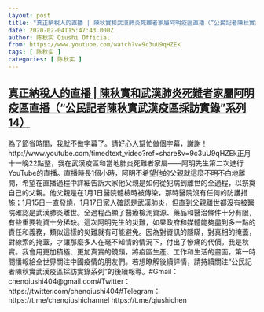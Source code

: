 ```yaml
---
layout: post
title: "真正納稅人的直播 | 陳秋實和武漢肺炎死難者家屬阿明疫區直播（“公民記者陳秋實武漢疫區採訪實錄”系列14）"
date: 2020-02-04T15:47:43.000Z
author: 陈秋实 Qiushi Official
from: https://www.youtube.com/watch?v=9c3uU9qHZEk
tags: [ 陈秋实 ]
categories: [ 陈秋实 ]
---
```

<!--1580831263000-->
[真正納稅人的直播 | 陳秋實和武漢肺炎死難者家屬阿明疫區直播（“公民記者陳秋實武漢疫區採訪實錄”系列14）](https://www.youtube.com/watch?v=9c3uU9qHZEk)
------

<div>
為了節省時間，我就不做字幕了。請好心人幫忙做個字幕，謝謝！http://www.youtube.com/timedtext_video?ref=share&v=9c3uU9qHZEk正月十一晚22點整，我在武漢疫區和當地肺炎死難者家屬——阿明先生第二次進行YouTube的直播。直播時長1個小時，阿明不希望他的父親就這麼不明不白地離開，希望在直播過程中詳細告訴大家他父親是如何從犯病到離世的全過程，以祭奠自己的父親。他父親是在1月1日醫院體檢時被傳染，那時醫院沒有任何的防護措施；1月15日一直發燒，1月17日家人確認是武漢肺炎，但直到父親離世都沒有被醫院確認是武漢肺炎離世。全過程凸顯了醫療檢測資源、藥品和醫治條件十分有限，有些重要物資十分稀缺。這次阿明先生的災難，如果政府和媒體能夠盡到多一點的責任和義務，類似這樣的災難就有可能避免。因為對資訊的隱瞞，對真相的掩蓋，對線索的掩蓋，才讓那麼多人在毫不知情的情況下，付出了慘痛的代價。我是秋實。我會用更加積極、更加真實的鏡頭，將疫區生產、工作和生活的畫面，第一時間播報給全世界關注中國疫情的朋友們。若想瞭解後續詳情，請持續關注“公民記者陳秋實武漢疫區採訪實錄系列”的後續報導。#Gmail：chenqiushi404@gmail.com#Twitter：https://twitter.com/chenqiushi404#Telegram：https://t.me/chenqiushichannel                        https://t.me/qiushichen
</div>
